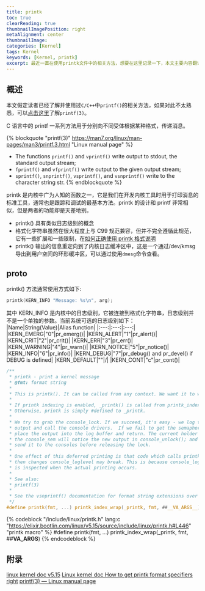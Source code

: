 ```yaml
---
title: printk
toc: true
clearReading: true
thumbnailImagePosition: right
metaAlignment: center
thumbnailImage:
categories: [Kernel]
tags: Kernel
keywords: [Kernel, printk]
excerpt: 最近一直在使用printk文件中的相关方法，想要在这里记录一下，本文主要内容翻译自Linux Kernel 中相关文档。
---
```


## 概述

本文假定读者已经了解并使用过`C/C++`中`printf()`的相关方法，如果对此不太熟悉，可以[点击这里](https://man7.org/linux/man-pages/man3/printf.3.html)了解`printf(3)`。

C 语言中的 printf 一系列方法用于分别向不同受体根据某种格式，传递消息。

{% blockquote "printf(3)" https://man7.org/linux/man-pages/man3/printf.3.html "Linux manual page" %}

- The functions `printf()` and `vprintf()` write output to stdout, the standard output stream;
- `fprintf()` and `vfprintf()` write output to the given output stream;
- `sprintf()`, `snprintf()`, `vsprintf()`, and `vsnprintf()` write to the character string str.
  {% endblockquote %}

printk 是内核中广为人知的函数之一，它是我们在开发内核工具时用于打印消息的标准工具，通常也是跟踪和调试的最基本方法。printk 的设计和 printf 非常相似，但是两者的功能却是天差地别。

- printk() 具有类似日志级别的概念
- 格式化字符串虽然在很大程度上与 C99 规范兼容，但并不完全遵循此规范，它有一些扩展和一些限制，在[如何正确使用 printk 格式说明]()
- printk() 输出的信息重定向到了内核日志缓冲区中，这是一个通过/dev/kmsg 导出到用户空间的环形缓冲区，可以通过使用`dmesg`命令查看。

## proto

printk() 方法通常使用方式如下:

```C
printk(KERN_INFO "Message: %s\n", arg);
```

其中 KERN_INFO 是内核中的日志级别，它被连接到格式化字符串，日志级别并不是一个单独的参数。当前系统可选的日志级别如下：
|Name|String(Value)|Alias function|
|:---:|:---:|:---:|
|KERN_EMERG|"0"|pr_emerg()|
|KERN_ALERT|"1"|pr_alert()|
|KERN_CRIT|"2"|pr_crit()|
|KERN_ERR|"3"|pr_err()|
|KERN_WARNING|"4"|pr_warn()|
|KERN_NOTICE|"5"|pr_notice()|
|KERN_INFO|"6"|pr_info()|
|KERN_DEBUG|"7"|pr_debug() and pr_devel() if DEBUG is defined|
|KERN_DEFAULT|""|/|
|KERN_CONT|"c"|pr_cont()|

```C
/**
 * printk - print a kernel message
 * @fmt: format string
 *
 * This is printk(). It can be called from any context. We want it to work.
 *
 * If printk indexing is enabled, _printk() is called from printk_index_wrap.
 * Otherwise, printk is simply #defined to _printk.
 *
 * We try to grab the console_lock. If we succeed, it's easy - we log the
 * output and call the console drivers.  If we fail to get the semaphore, we
 * place the output into the log buffer and return. The current holder of
 * the console_sem will notice the new output in console_unlock(); and will
 * send it to the consoles before releasing the lock.
 *
 * One effect of this deferred printing is that code which calls printk() and
 * then changes console_loglevel may break. This is because console_loglevel
 * is inspected when the actual printing occurs.
 *
 * See also:
 * printf(3)
 *
 * See the vsnprintf() documentation for format string extensions over C99.
 */
#define printk(fmt, ...) printk_index_wrap(_printk, fmt, ##__VA_ARGS__)
```

<!-- prettier-ignore-start -->
{% codeblock  "/include/linux/printk.h" lang:c  "https://elixir.bootlin.com/linux/v5.15/source/include/linux/printk.h#L446" "printk macro" %}
#define printk(fmt, ...) printk_index_wrap(_printk, fmt, ##__VA_ARGS__)
{% endcodeblock %}
<!-- prettier-ignore-end -->

## 附录

[linux kernel doc v5.15](https://www.kernel.org/doc/html/v5.15/core-api/printk-basics.html)
[Linux kernel doc How to get printk format specifiers right](https://www.kernel.org/doc/html/latest/core-api/printk-formats.html#how-to-get-printk-format-specifiers-right)
[printf(3) — Linux manual page](https://man7.org/linux/man-pages/man3/printf.3.html)
